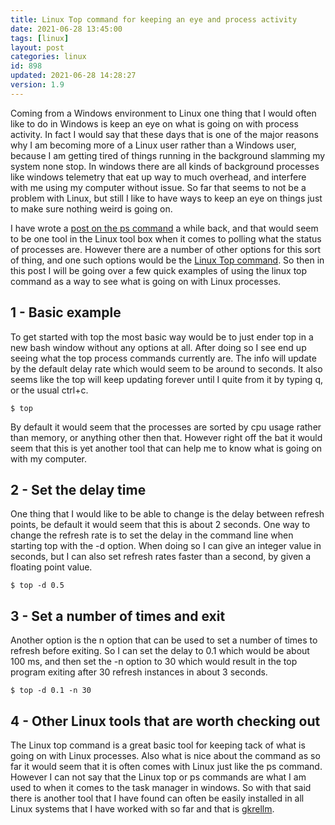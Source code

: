```yaml
---
title: Linux Top command for keeping an eye and process activity
date: 2021-06-28 13:45:00
tags: [linux]
layout: post
categories: linux
id: 898
updated: 2021-06-28 14:28:27
version: 1.9
---
```


Coming from a Windows environment to Linux one thing that I would often like to do in Windows is keep an eye on what is going on with process activity. In fact I would say that these days that is one of the major reasons why I am becoming more of a Linux user rather than a Windows user, because I am getting tired of things running in the background slamming my system none stop. In windows there are all kinds of background processes like windows telemetry that eat up way to much overhead, and interfere with me using my computer without issue. So far that seems to not be a problem with Linux, but still I like to have ways to keep an eye on things just to make sure nothing weird is going on.

I have wrote a [post on the ps command](/2019/08/16/linux-ps/) a while back, and that would seem to be one tool in the Linux tool box when it comes to polling what the status of processes are. However there are a number of other options for this sort of thing, and one such options would be the [Linux Top command](https://man7.org/linux/man-pages/man1/top.1.html). So then in this post I will be going over a few quick examples of using the linux top command as a way to see what is going on with Linux processes.

<!-- more -->

## 1 - Basic example

To get started with top the most basic way would be to just ender top in a new bash window without any options at all. After doing so I see end up seeing what the top process commands currently are. The info will update by the default delay rate which would seem to be around to seconds. It also seems like the top will keep updating forever until I quite from it by typing q, or the usual ctrl+c.

```
$ top
```

By default it would seem that the processes are sorted by cpu usage rather than memory, or anything other then that. However right off the bat it would seem that this is yet another tool that can help me to know what is going on with my computer.

## 2 - Set the delay time

One thing that I would like to be able to change is the delay between refresh points, be default it would seem that this is about 2 seconds. One way to change the refresh rate is to set the delay in the command line when starting top with the -d option. When doing so I can give an integer value in seconds, but I can also set refresh rates faster than a second, by given a floating point value.

```
$ top -d 0.5
```

## 3 - Set a number of times and exit

Another option is the n option that can be used to set a number of times to refresh before exiting. So I can set the delay to 0.1 which would be about 100 ms, and then set the -n option to 30 which would result in the top program exiting after 30 refresh instances in about 3 seconds.

```
$ top -d 0.1 -n 30
```

## 4 - Other Linux tools that are worth checking out

The Linux top command is a great basic tool for keeping tack of what is going on with Linux processes. Also what is nice about the command as so far it would seem that it is often comes with Linux just like the ps command. However I can not say that the Linux top or ps commands are what I am used to when it comes to the task manager in windows. So with that said there is another tool that I have found can often be easily installed in all Linux systems that I have worked with so far and that is [gkrellm](http://gkrellm.srcbox.net/).

